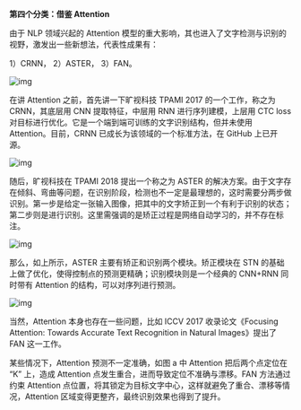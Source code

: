 

**第四个分类：借鉴 Attention**

由于 NLP 领域兴起的 Attention 模型的重大影响，其也进入了文字检测与识别的视野，激发出一些新想法，代表性成果有：

1）CRNN，
2）ASTER，
3）FAN。

![img](https://pic2.zhimg.com/80/v2-d826691f221f9f3017c154d3be6a340d_hd.jpg)

在讲 Attention 之前，首先讲一下旷视科技 TPAMI 2017 的一个工作，称之为 CRNN，其底层用 CNN 提取特征，中层用 RNN 进行序列建模，上层用 CTC loss 对目标进行优化。它是一个端到端可训练的文字识别结构，但并未使用 Attention。目前，CRNN 已成长为该领域的一个标准方法，在 GitHub 上已开源。

![img](https://pic1.zhimg.com/80/v2-fe14a767ef55fb625173e111cc7cd5fc_hd.jpg)

随后，旷视科技在 TPAMI 2018 提出一个称之为 ASTER 的解决方案。由于文字存在倾斜、弯曲等问题，在识别阶段，检测也不一定是最理想的，这时需要分两步做识别。第一步是给定一张输入图像，把其中的文字矫正到一个有利于识别的状态；第二步则是进行识别。这里需强调的是矫正过程是网络自动学习的，并不存在标注。

![img](https://pic2.zhimg.com/80/v2-336f889612ac14dd6012f2200fb58b35_hd.jpg)

那么，如上所示，ASTER 主要有矫正和识别两个模块。矫正模块在 STN 的基础上做了优化，使得控制点的预测更精确；识别模块则是一个经典的 CNN+RNN 同时带有 Attention 的结构，可以对序列进行预测。

![img](https://pic1.zhimg.com/80/v2-7df9defb35f02f0c3f6f5a0370413ed0_hd.jpg)

当然，Attention 本身也存在一些问题，比如 ICCV 2017 收录论文《Focusing Attention: Towards Accurate Text Recognition in Natural Images》提出了 FAN 这一工作。

某些情况下，Attention 预测不一定准确，如图 a 中 Attention 把后两个点定位在 “K” 上，造成 Attention 点发生重合，进而导致定位不准确与漂移。FAN 方法通过约束 Attention 点位置，将其锁定为目标文字中心，这样就避免了重合、漂移等情况，Attention 区域变得更整齐，最终识别效果也得到了提升。
